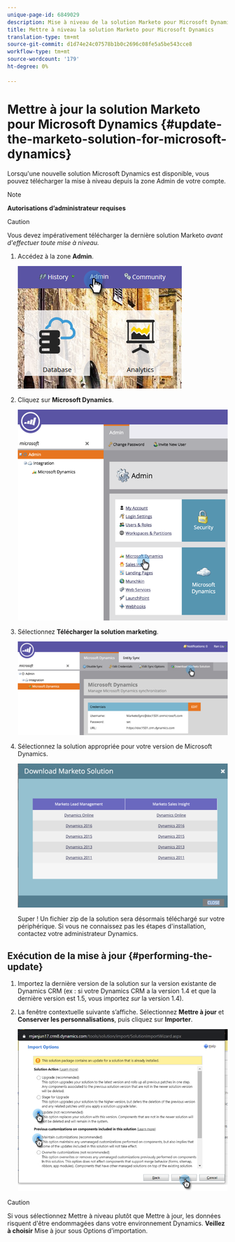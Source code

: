 ```yaml
---
unique-page-id: 6849029
description: Mise à niveau de la solution Marketo pour Microsoft Dynamics - Marketo Docs - Documentation sur les produits
title: Mettre à niveau la solution Marketo pour Microsoft Dynamics
translation-type: tm+mt
source-git-commit: d1d74e24c07578b1b0c2696c08fe5a5be543cce8
workflow-type: tm+mt
source-wordcount: '179'
ht-degree: 0%

---
```



# Mettre à jour la solution Marketo pour Microsoft Dynamics {#update-the-marketo-solution-for-microsoft-dynamics}

Lorsqu&#39;une nouvelle solution Microsoft Dynamics est disponible, vous pouvez télécharger la mise à niveau depuis la zone Admin de votre compte.

>[!NOTE]
>
>**Autorisations d’administrateur requises**

>[!CAUTION]
>
>Vous devez impérativement télécharger la dernière solution Marketo _avant d&#39;effectuer toute mise à niveau._

1. Accédez à la zone **Admin**.

   ![](assets/admin.png)

1. Cliquez sur **Microsoft Dynamics**.

   ![](assets/image2015-3-16-10-3a51-3a25.png)

1. Sélectionnez **Télécharger la solution marketing**.

   ![](assets/image2015-3-16-10-3a52-3a1.png)

1. Sélectionnez la solution appropriée pour votre version de Microsoft Dynamics.

   ![](assets/msd-online.png)

   Super ! Un fichier zip de la solution sera désormais téléchargé sur votre périphérique. Si vous ne connaissez pas les étapes d&#39;installation, contactez votre administrateur Dynamics.

## Exécution de la mise à jour {#performing-the-update}

1. Importez la dernière version de la solution sur la version existante de Dynamics CRM (ex : si votre Dynamics CRM a la version 1.4 et que la dernière version est 1.5, vous importez _sur_ la version 1.4).

1. La fenêtre contextuelle suivante s’affiche. Sélectionnez **Mettre à jour** et **Conserver les personnalisations**, puis cliquez sur **Importer**.

   ![](assets/update-the-marketo-solution-for-microsoft-dynamics-5.png)

>[!CAUTION]
>
>Si vous sélectionnez Mettre à niveau plutôt que Mettre à jour, les données risquent d&#39;être endommagées dans votre environnement Dynamics. **Veillez à choisir** Mise à jour sous Options d’importation.

